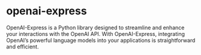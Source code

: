 # openai-express
OpenAI-Express is a Python library designed to streamline and enhance your interactions with the OpenAI API. With OpenAI-Express, integrating OpenAI’s powerful language models into your applications is straightforward and efficient.
